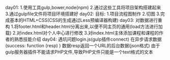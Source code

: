 day01:
1.使用工具gulp,bower,node(npm)
2.通过这些工具将项目架构搭建起来
3.通过gulpfile文件将项目环境搭建好
day02:
目标:
1.项目流程图制作
2.切图
3.完成基本的HTML+CSS(CSS的生成通过Less预编译器构建)
day03:
对数据进行重构
    1.将footer.html和header.html分离出来,以便不同主页的通用(load方法进行加载)
    2.对index.html对个人中心进行修改
    3.对index.html主体添加课程和课程的作者的熟悉技能介绍
day04:
遇坑问题login.js(gulp插件connect)
在异步请求数据(success: function (resp) )
    数据resp返回一个URL的后台数据(json格式)
由于gulp服务器插件不能请求PHP文件,导致PHP文件只能是一个text格式的文本
